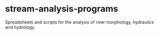 # stream-analysis-programs
Spreadsheets and scripts for the analysis of river morphology, hydraulics and hydrology.
